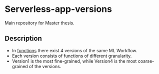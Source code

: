 # Serverless-app-versions

Main repository for Master thesis.

## Description
* In [functions](https://github.com/dimgiagos44/Serverless-app-versions/tree/main/functions) there exist 4 versions of the same ML Workflow.
* Each version consists of functions of different granularity.
* Version1 is the most fine-grained, while Version4 is the most coarse-grained of the versions.
